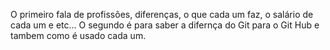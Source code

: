 O primeiro fala de profissões, diferenças, o que cada um faz, o salário de cada um e etc...
O segundo é para saber a difernça do Git para o Git Hub e tambem como é usado cada um.
